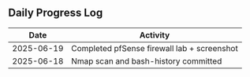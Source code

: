 ## Daily Progress Log

| Date       | Activity                                      |
|------------|-----------------------------------------------|
| 2025-06-19 | Completed pfSense firewall lab + screenshot   |
| 2025-06-18 | Nmap scan and bash-history committed          |
